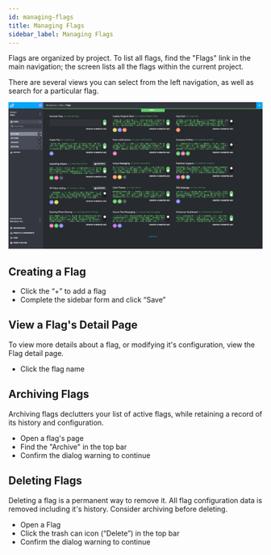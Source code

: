 ```yaml
---
id: managing-flags
title: Managing Flags
sidebar_label: Managing Flags
---
```


Flags are organized by project. To list all flags, find the "Flags" link in the main navigation; the screen lists all the flags within the current project.

There are several views you can select from the left navigation, as well as search for a particular flag.

![Flag List](assets/managing-flags.png)

## Creating a Flag

- Click the “+” to add a flag
- Complete the sidebar form and click “Save”

## View a Flag's Detail Page

To view more details about a flag, or modifying it's configuration, view the Flag detail page.

- Click the flag name

## Archiving Flags

Archiving flags declutters your list of active flags, while retaining a record of its history and configuration.

- Open a flag's page
- Find the "Archive" in the top bar
- Confirm the dialog warning to continue

## Deleting Flags

Deleting a flag is a permanent way to remove it. All flag configuration data is removed including it's history. Consider archiving before deleting.

- Open a Flag
- Click the trash can icon (“Delete”) in the top bar
- Confirm the dialog warning to continue
